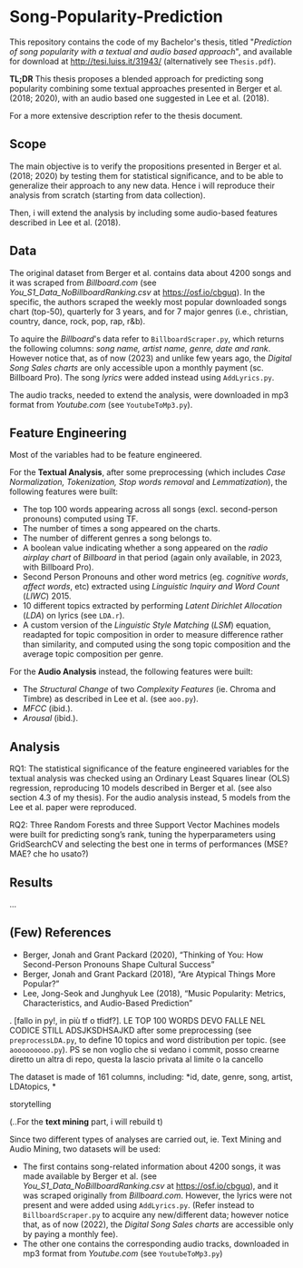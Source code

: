 # Song-Popularity-Prediction
This repository contains the code of my Bachelor's thesis, titled "*Prediction of song popularity with a textual and audio based approach*", and available for download at http://tesi.luiss.it/31943/ (alternatively see `Thesis.pdf`).

**TL;DR** This thesis proposes a blended approach for predicting song popularity combining some textual approaches presented in Berger et al. (2018; 2020), with an audio based one suggested in Lee et al. (2018).

For a more extensive description refer to the thesis document.

## Scope

The main objective is to verify the propositions presented in Berger et al. (2018; 2020) by testing them for statistical significance, and to be able to generalize their approach to any new data. Hence i will reproduce their analysis from scratch (starting from data collection). 

Then, i will extend the analysis by including some audio-based features described in Lee et al. (2018).

## Data

The original dataset from Berger et al. contains data about 4200 songs and it was scraped from *Billboard.com* (see *You_S1_Data_NoBillboardRanking.csv* at https://osf.io/cbguq). In the specific, the authors scraped the weekly most popular downloaded songs chart (top-50), quarterly for 3 years, and for 7 major genres (i.e., christian, country, dance, rock, pop, rap, r&b).

To aquire the *Billboard*'s data refer to `BillboardScraper.py`, which returns the following columns: *song name, artist name, genre, date and rank*. However notice that, as of now (2023) and unlike few years ago, the *Digital Song Sales charts* are only accessible upon a monthly payment (sc. Billboard Pro). The song *lyrics* were added instead using `AddLyrics.py`.

The audio tracks, needed to extend the analysis, were downloaded in mp3 format from *Youtube.com* (see `YoutubeToMp3.py`).

## Feature Engineering

Most of the variables had to be feature engineered.

For the **Textual Analysis**, after some preprocessing (which includes *Case Normalization, Tokenization, Stop words removal* and *Lemmatization*), the following features were built:

- The top 100 words appearing across all songs (excl. second-person pronouns) computed using TF. 
- The number of times a song appeared on the charts.
- The number of different genres a song belongs to.
- A boolean value indicating whether a song appeared on the *radio airplay chart* of *Billboard* in that period (again only available, in 2023, with Billboard Pro).
- Second Person Pronouns and other word metrics (eg. *cognitive words*, *affect words*, etc) extracted using *Linguistic Inquiry and Word Count* (*LIWC*) 2015.
- 10 different topics extracted by performing *Latent Dirichlet Allocation* (*LDA*) on lyrics (see `LDA.r`).
- A custom version of the *Linguistic Style Matching* (*LSM*) equation, readapted for topic composition in order to measure difference rather than similarity, and computed using the song topic composition and the average topic composition per genre.

For the **Audio Analysis** instead, the following features were built:

- The *Structural Change* of two *Complexity Features* (ie. Chroma and Timbre) as described in Lee et al. (see `aoo.py`). 
- *MFCC* (ibid.).
- *Arousal* (ibid.).

## Analysis

RQ1: The statistical significance of the feature engineered variables for the textual analysis was checked using an Ordinary Least Squares linear (OLS) regression, reproducing 10 models described in Berger et al. (see also section 4.3 of my thesis). For the audio analysis instead, 5 models from the Lee et al. paper were reproduced.

RQ2: Three Random Forests and three Support Vector Machines models were built for predicting song’s rank, tuning the hyperparameters using GridSearchCV and selecting the best one in terms of performances (MSE? MAE? che ho usato?)

## Results
...

## (Few) References
- Berger, Jonah and Grant Packard (2020), “Thinking of You: How Second-Person Pronouns Shape Cultural Success”
- Berger, Jonah and Grant Packard (2018), “Are Atypical Things More Popular?”
- Lee, Jong-Seok and Junghyuk Lee (2018), “Music Popularity: Metrics, Characteristics, and Audio-Based Prediction”

.
[fallo in py!, in più tf o tfidf?].
LE TOP 100 WORDS DEVO FALLE NEL CODICE STILL ADSJKSDHSAJKD
after some preprocessing (see `preprocessLDA.py`, to define 10 topics and word distribution per topic. (see `aooooooooo.py`). 
PS se non voglio che si vedano i commit, posso crearne diretto un altra di repo, questa la lascio privata al limite o la cancello

The dataset is made of 161 columns, including: *id, date, genre, song, artist, LDAtopics, *

storytelling



(..For the **text mining** part, i will rebuild t)





Since two different types of analyses are carried out, ie. Text Mining and Audio Mining, two datasets will be used: 
- The first contains song-related information about 4200 songs, it was made available by Berger et al. (see *You_S1_Data_NoBillboardRanking.csv* at https://osf.io/cbguq), and it was scraped originally from *Billboard.com*. However, the lyrics were not present and were added using `AddLyrics.py`. (Refer instead to `BillboardScraper.py` to acquire any new/different data; however notice that, as of now (2022), the *Digital Song Sales charts* are accessible only by paying a monthly fee).
- The other one contains the corresponding audio tracks, downloaded in mp3 format from *Youtube.com* (see `YoutubeToMp3.py`)
